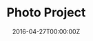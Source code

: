 ---
title: Photo Project
summary: Publsihed photo essay's featuring Grace's work.
tags:
- Photo
date: "2016-04-27T00:00:00Z"

# Optional external URL for project (replaces project detail page).
external_link: https://www.gwhatchet.com/author/grace-hromin/

image:
  caption: Photo by Grace Hromin
  focal_point: Smart
---